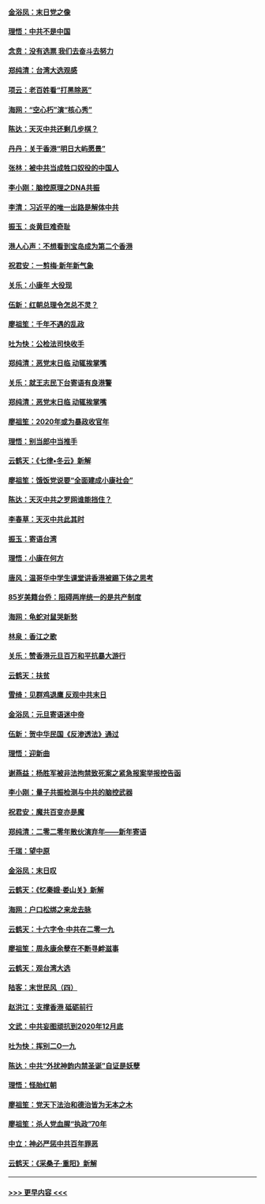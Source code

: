 #### [金浴凤：末日党之像](../pages/nsc993/n11787475.md?t=01130131) 
#### [理悟：中共不是中国](../pages/nsc993/n11787463.md?t=01130131) 
#### [念贲：没有选票  我们去奋斗去努力](../pages/nsc993/n11787398.md?t=01130131) 
#### [郑纯清：台湾大选观感](../pages/nsc993/n11786210.md?t=01130131) 
#### [项云：老百姓看“打黑除恶”](../pages/nsc993/n11785398.md?t=01130131) 
#### [海网：“空心朽”演“核心秀”](../pages/nsc993/n11783874.md?t=01130131) 
#### [陈达：天灭中共还剩几步棋？](../pages/nsc993/n11783719.md?t=01130131) 
#### [丹丹：关于香港“明日大屿愿景”](../pages/nsc993/n11783273.md?t=01130131) 
#### [张林：被中共当成牲口奴役的中国人](../pages/nsc993/n11782397.md?t=01130131) 
#### [李小刚：脑控原理之DNA共振](../pages/nsc993/n11780962.md?t=01130131) 
#### [李清：习近平的唯一出路是解体中共](../pages/nsc993/n11780866.md?t=01130131) 
#### [振玉：炎黄巨难奇耻](../pages/nsc993/n11779632.md?t=01130131) 
#### [港人心声：不想看到宝岛成为第二个香港](../pages/nsc993/n11778817.md?t=01130131) 
#### [祝君安：一剪梅‧新年新气象](../pages/nsc993/n11776340.md?t=01130131) 
#### [关乐：小康年 大役现](../pages/nsc993/n11774213.md?t=01130131) 
#### [伍新：红朝总理令怎总不灵？](../pages/nsc993/n11770813.md?t=01130131) 
#### [廖祖笙：千年不遇的乱政](../pages/nsc993/n11770373.md?t=01130131) 
#### [吐为快：公检法司快收手](../pages/nsc993/n11770359.md?t=01130131) 
#### [郑纯清：恶党末日临 动辄挨掌嘴](../pages/nsc993/n11769912.md?t=01130131) 
#### [关乐：就王志民下台寄语有良港警](../pages/nsc993/n11769903.md?t=01130131) 
#### [郑纯清：恶党末日临 动辄挨掌嘴](../pages/nsc993/n11769356.md?t=01130131) 
#### [廖祖笙：2020年或为暴政收官年](../pages/nsc993/n11768216.md?t=01130131) 
#### [理悟：别当郎中当推手](../pages/nsc993/n11768243.md?t=01130131) 
#### [云鹤天：《七律▪冬云》新解](../pages/nsc993/n11768204.md?t=01130131) 
#### [廖祖笙：饿饭党说要“全面建成小康社会”](../pages/nsc993/n11767482.md?t=01130131) 
#### [陈达：天灭中共之罗网谁能挡住？](../pages/nsc993/n11767465.md?t=01130131) 
#### [李春草：天灭中共此其时](../pages/nsc993/n11767452.md?t=01130131) 
#### [振玉：寄语台湾](../pages/nsc993/n11767432.md?t=01130131) 
#### [理悟：小康在何方](../pages/nsc993/n11767394.md?t=01130131) 
#### [唐风：温哥华中学生课堂讲香港被踢下体之思考](../pages/nsc993/n11766848.md?t=01130131) 
#### [85岁美籍台侨：阻碍两岸统一的是共产制度](../pages/nsc993/n11765043.md?t=01130131) 
#### [海网：龟蛇对鼠哭新愁](../pages/nsc993/n11764895.md?t=01130131) 
#### [林泉：香江之歌](../pages/nsc993/n11764415.md?t=01130131) 
#### [关乐：赞香港元旦百万和平抗暴大游行](../pages/nsc993/n11764382.md?t=01130131) 
#### [云鹤天：扶贫](../pages/nsc993/n11764245.md?t=01130131) 
#### [雪绮：见群鸡退鹰  反观中共末日](../pages/nsc993/n11762112.md?t=01130131) 
#### [金浴凤：元旦寄语迷中帝](../pages/nsc993/n11761788.md?t=01130131) 
#### [伍新：贺中华民国《反渗透法》通过](../pages/nsc993/n11761994.md?t=01130131) 
#### [理悟：迎新曲](../pages/nsc993/n11761152.md?t=01130131) 
#### [谢燕益：杨胜军被非法拘禁致死案之紧急报案举报控告函](../pages/nsc993/n11756134.md?t=01130131) 
#### [李小刚：量子共振检测与中共的脑控武器](../pages/nsc993/n11754518.md?t=01130131) 
#### [祝君安：魔共百变亦是魔](../pages/nsc993/n11754469.md?t=01130131) 
#### [郑纯清：二零二零年散伙演弃年——新年寄语](../pages/nsc993/n11754195.md?t=01130131) 
#### [千瑞：望中原](../pages/nsc993/n11754159.md?t=01130131) 
#### [金浴凤：末日叹](../pages/nsc993/n11752359.md?t=01130131) 
#### [云鹤天：《忆秦娥‧娄山关》新解](../pages/nsc993/n11752348.md?t=01130131) 
#### [海网：户口松绑之来龙去脉](../pages/nsc993/n11752328.md?t=01130131) 
#### [云鹤天：十六字令‧中共在二零一九](../pages/nsc993/n11752305.md?t=01130131) 
#### [廖祖笙：周永康余孽在不断寻衅滋事](../pages/nsc993/n11751013.md?t=01130131) 
#### [云鹤天：观台湾大选](../pages/nsc993/n11751007.md?t=01130131) 
#### [陆客：末世民风（四）](../pages/nsc993/n11749203.md?t=01130131) 
#### [赵洪江：支撑香港 砥砺前行](../pages/nsc993/n11748482.md?t=01130131) 
#### [文武：中共妄图顽抗到2020年12月底](../pages/nsc993/n11748446.md?t=01130131) 
#### [吐为快：挥别二O一九](../pages/nsc993/n11748411.md?t=01130131) 
#### [陈达：中共“外扰神韵内禁圣诞”自证是妖孽](../pages/nsc993/n11748226.md?t=01130131) 
#### [理悟：怪胎红朝](../pages/nsc993/n11748206.md?t=01130131) 
#### [廖祖笙：党天下法治和德治皆为无本之木](../pages/nsc993/n11748135.md?t=01130131) 
#### [廖祖笙：杀人党血腥“执政”70年](../pages/nsc993/n11745144.md?t=01130131) 
#### [中立：神必严惩中共百年罪恶](../pages/nsc993/n11744970.md?t=01130131) 
#### [云鹤天：《采桑子‧重阳》新解](../pages/nsc993/n11744948.md?t=01130131) 

----
#### [ >>> 更早内容 <<< ](../indexes/nsc993-earlier.md)

